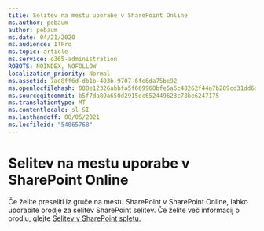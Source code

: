 ```yaml
---
title: Selitev na mestu uporabe v SharePoint Online
ms.author: pebaum
author: pebaum
ms.date: 04/21/2020
ms.audience: ITPro
ms.topic: article
ms.service: o365-administration
ROBOTS: NOINDEX, NOFOLLOW
localization_priority: Normal
ms.assetid: 7ae8ff6d-db1b-403b-9707-6fe6da75be92
ms.openlocfilehash: 008e12326abbfa5f669968bfe5a6c48262f44a7b289cd31dd6a229f78d268a34
ms.sourcegitcommit: b5f7da89a650d2915dc652449623c78be6247175
ms.translationtype: MT
ms.contentlocale: sl-SI
ms.lasthandoff: 08/05/2021
ms.locfileid: "54065768"
---
```

# <a name="migrate-on-premises-to-sharepoint-online"></a>Selitev na mestu uporabe v SharePoint Online

Če želite preseliti iz gruče na mestu SharePoint v SharePoint Online, lahko uporabite orodje za selitev SharePoint selitev. Če želite več informacij o orodju, glejte [Selitev v SharePoint spletu.](https://go.microsoft.com/fwlink/?linkid=2019574)
  

